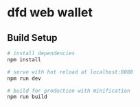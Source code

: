 # dfd web wallet

## Build Setup

``` bash
# install dependencies
npm install

# serve with hot reload at localhost:8080
npm run dev

# build for production with minification
npm run build
```
